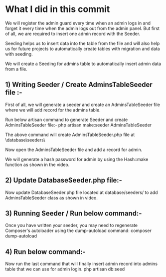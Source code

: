 # What I did in this commit
We will register the admin guard every time when an admin logs in and forget it every time when the admin logs out from the admin panel. But first of all, we are required to insert one admin record with the Seeder.

Seeding helps us to insert data into the table from the file and will also help us for future projects to automatically create tables with migration and data with seeding. 

We will create a Seeding for admins table to automatically insert admin data from a file.

## 1) Writing Seeder / Create AdminsTableSeeder file :-

First of all, we will generate a seeder and create an AdminsTableSeeder file where we will add record for the admins table.

Run below artisan command to generate Seeder and create AdminsTableSeeder file:-
php artisan make:seeder AdminsTableSeeder

The above command will create AdminsTableSeeder.php file at \database\seeders\

Now open the AdminsTableSeeder file and add a record for admin.

We will generate a hash password for admin by using the Hash::make function as shown in the video.

## 2) Update DatabaseSeeder.php file:-
Now update DatabaseSeeder.php file located at database/seeders/ to add AdminsTableSeeder class as shown in video.

## 3) Running Seeder / Run below command:-
Once you have written your seeder, you may need to regenerate Composer's autoloader using the dump-autoload command:
composer dump-autoload

## 4) Run below command:-
Now run the last command that will finally insert admin record into admins table that we can use for admin login.
php artisan db:seed